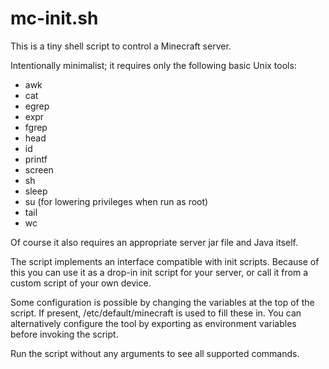 # mc-init.sh

This is a tiny shell script to control a Minecraft server.

Intentionally minimalist; it requires only the following basic Unix tools:

- awk
- cat
- egrep
- expr
- fgrep
- head
- id
- printf
- screen
- sh
- sleep
- su (for lowering privileges when run as root)
- tail
- wc

Of course it also requires an appropriate server jar file and Java itself.

The script implements an interface compatible with init scripts. Because of
this you can use it as a drop-in init script for your server, or call it from
a custom script of your own device.

Some configuration is possible by changing the variables at the top of the
script. If present, /etc/default/minecraft is used to fill these in. You can
alternatively configure the tool by exporting as environment variables before
invoking the script.

Run the script without any arguments to see all supported commands.
